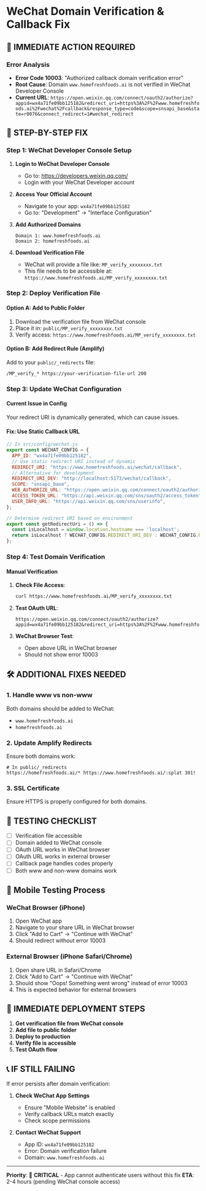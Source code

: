 # WeChat Domain Verification & Callback Fix

## 🚨 **IMMEDIATE ACTION REQUIRED**

### Error Analysis

- **Error Code 10003**: "Authorized callback domain verification error"
- **Root Cause**: Domain `www.homefreshfoods.ai` is not verified in WeChat Developer Console
- **Current URL**: `https://open.weixin.qq.com/connect/oauth2/authorize?appid=wx4a71fe09bb125182&redirect_uri=https%3A%2F%2Fwww.homefreshfoods.ai%2Fwechat%2Fcallback&response_type=code&scope=snsapi_base&state=r0076&connect_redirect=1#wechat_redirect`

## 🔧 **STEP-BY-STEP FIX**

### Step 1: WeChat Developer Console Setup

1. **Login to WeChat Developer Console**
   - Go to: <https://developers.weixin.qq.com/>
   - Login with your WeChat Developer account

2. **Access Your Official Account**
   - Navigate to your app: `wx4a71fe09bb125182`
   - Go to: "Development" → "Interface Configuration"

3. **Add Authorized Domains**

   ```
   Domain 1: www.homefreshfoods.ai
   Domain 2: homefreshfoods.ai
   ```

4. **Download Verification File**
   - WeChat will provide a file like: `MP_verify_xxxxxxxx.txt`
   - This file needs to be accessible at: `https://www.homefreshfoods.ai/MP_verify_xxxxxxxx.txt`

### Step 2: Deploy Verification File

#### Option A: Add to Public Folder

1. Download the verification file from WeChat console
2. Place it in: `public/MP_verify_xxxxxxxx.txt`
3. Verify access: `https://www.homefreshfoods.ai/MP_verify_xxxxxxxx.txt`

#### Option B: Add Redirect Rule (Amplify)

Add to your `public/_redirects` file:

```
/MP_verify_* https://your-verification-file-url 200
```

### Step 3: Update WeChat Configuration

#### Current Issue in Config

Your redirect URI is dynamically generated, which can cause issues.

#### Fix: Use Static Callback URL

```javascript
// In src/config/wechat.js
export const WECHAT_CONFIG = {
  APP_ID: "wx4a71fe09bb125182",
  // Use static redirect URI instead of dynamic
  REDIRECT_URI: "https://www.homefreshfoods.ai/wechat/callback",
  // Alternative for development
  REDIRECT_URI_DEV: "http://localhost:5173/wechat/callback",
  SCOPE: "snsapi_base",
  WEB_AUTHORIZE_URL: "https://open.weixin.qq.com/connect/oauth2/authorize",
  ACCESS_TOKEN_URL: "https://api.weixin.qq.com/sns/oauth2/access_token",
  USER_INFO_URL: "https://api.weixin.qq.com/sns/userinfo",
};

// Determine redirect URI based on environment
export const getRedirectUri = () => {
  const isLocalhost = window.location.hostname === 'localhost';
  return isLocalhost ? WECHAT_CONFIG.REDIRECT_URI_DEV : WECHAT_CONFIG.REDIRECT_URI;
};
```

### Step 4: Test Domain Verification

#### Manual Verification

1. **Check File Access**:

   ```bash
   curl https://www.homefreshfoods.ai/MP_verify_xxxxxxxx.txt
   ```

2. **Test OAuth URL**:

   ```
   https://open.weixin.qq.com/connect/oauth2/authorize?appid=wx4a71fe09bb125182&redirect_uri=https%3A%2F%2Fwww.homefreshfoods.ai%2Fwechat%2Fcallback&response_type=code&scope=snsapi_base&state=test&connect_redirect=1#wechat_redirect
   ```

3. **WeChat Browser Test**:
   - Open above URL in WeChat browser
   - Should not show error 10003

## 🛠️ **ADDITIONAL FIXES NEEDED**

### 1. Handle www vs non-www

Both domains should be added to WeChat:

- `www.homefreshfoods.ai`
- `homefreshfoods.ai`

### 2. Update Amplify Redirects

Ensure both domains work:

```
# In public/_redirects
https://homefreshfoods.ai/* https://www.homefreshfoods.ai/:splat 301!
```

### 3. SSL Certificate

Ensure HTTPS is properly configured for both domains.

## 🧪 **TESTING CHECKLIST**

- [ ] Verification file accessible
- [ ] Domain added to WeChat console
- [ ] OAuth URL works in WeChat browser
- [ ] OAuth URL works in external browser
- [ ] Callback page handles codes properly
- [ ] Both www and non-www domains work

## 📱 **Mobile Testing Process**

### WeChat Browser (iPhone)

1. Open WeChat app
2. Navigate to your share URL in WeChat browser
3. Click "Add to Cart" → "Continue with WeChat"
4. Should redirect without error 10003

### External Browser (iPhone Safari/Chrome)

1. Open share URL in Safari/Chrome
2. Click "Add to Cart" → "Continue with WeChat"
3. Should show "Oops! Something went wrong" instead of error 10003
4. This is expected behavior for external browsers

## 🚀 **IMMEDIATE DEPLOYMENT STEPS**

1. **Get verification file from WeChat console**
2. **Add file to public folder**
3. **Deploy to production**
4. **Verify file is accessible**
5. **Test OAuth flow**

## 📞 **IF STILL FAILING**

If error persists after domain verification:

1. **Check WeChat App Settings**
   - Ensure "Mobile Website" is enabled
   - Verify callback URLs match exactly
   - Check scope permissions

2. **Contact WeChat Support**
   - App ID: `wx4a71fe09bb125182`
   - Error: Domain verification failure
   - Domain: `www.homefreshfoods.ai`

---

**Priority**: 🔴 **CRITICAL** - App cannot authenticate users without this fix
**ETA**: 2-4 hours (pending WeChat console access)
